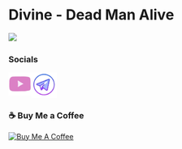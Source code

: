 # Divine - Dead Man Alive

  

 

  

 <img src="https://i.pinimg.com/originals/b2/b0/2f/b2b02f3b94075334edb07f8e6f8c0d11.gif" width='1080' /> 


<!--
**dxvine/dxvine** is a ✨ _special_ ✨ repository because its `README.md` (this file) appears on your GitHub profile.

Here are some ideas to get you started:

- 🔭 I’m currently working on ...
- 🌱 I’m currently learning ...
- 👯 I’m looking to collaborate on ...
- 🤔 I’m looking for help with ...
- 💬 Ask me about ...
- 📫 How to reach me: ...
- 😄 Pronouns: ...
- ⚡ Fun fact: ...
-->








  

  

  ### Socials 

  

 

 <a href="https://youtube.com/channel/UCh8qYnxFVB3bd4Kzhwdat0w"> 

   <img align="left" alt="Divine YouTube" width="45" src="https://github.com/1337Xcode/1337Xcode/blob/main/Assets/Youtube.webp" /> 

 </a> 

 <a href="https://t.me/dxvine"> 

   <img align="left" alt="Divine Telegram" width="50" src="https://github.com/1337Xcode/1337Xcode/blob/main/Assets/Telegram.webp" /> 

 </a> 

 <br /> 

 <br /> 

 <br />

  

 ###  ☕ Buy Me a Coffee 

 <a href="https://www.buymeacoffee.com/dxvine" target="_blank"><img src="https://cdn.buymeacoffee.com/buttons/v2/default-yellow.png" alt="Buy Me A Coffee" width="150" ></a>  


  

  <br />
